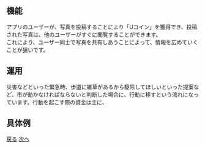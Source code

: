 ## 機能  
アプリのユーザーが、写真を投稿することにより「Uコイン」を獲得でき、投稿された写真は、他のユーザーがすぐに閲覧することができます。  
これにより、ユーザー同士で写真を共有しあうことによって、情報を広めていくことが狙いです。
## 運用  
災害などといった緊急時、歩道に雑草があるから駆除してほしいといった提案など、市が動かなければならないと判断した場合に、行動に移すという流れになっています。行動を起こす際の資金は主に、  
## 具体例  

[戻る](https://github.com/RF215048/Uapps/edit/master/page1.md)
[次へ](https://github.com/RF215048/Uapps/edit/master/page3.md)
